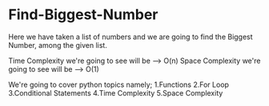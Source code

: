 # Find-Biggest-Number
Here we have taken a list of numbers and we are going to find the Biggest Number,
among the given list.

Time Complexity we're going to see will be --> O(n)
Space Complexity we're going to see will be --> O(1)

We're going to cover python topics namely;
  1.Functions
  2.For Loop
  3.Conditional Statements
  4.Time Complexity
  5.Space Complexity
